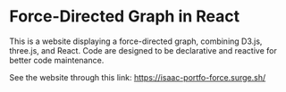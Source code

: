 # Force-Directed Graph in React
This is a website displaying a force-directed graph, combining D3.js, three.js, and React. Code are designed to be declarative and reactive for better code maintenance.

See the website through this link: https://isaac-portfo-force.surge.sh/
